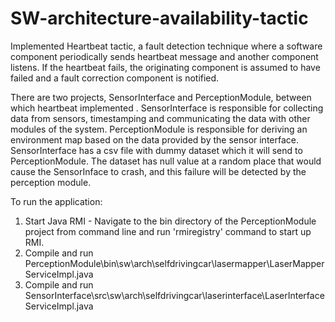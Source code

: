 # SW-architecture-availability-tactic

Implemented Heartbeat tactic, a fault detection technique where a software component periodically sends heartbeat message and another component listens. If the heartbeat fails, the originating component is assumed to have failed and a fault correction component is notified.

There are two projects, SensorInterface and PerceptionModule, between which heartbeat implemented .
SensorInterface is responsible for collecting data from sensors, timestamping and communicating the data with other modules of the system.
PerceptionModule is responsible for deriving an environment map based on the data provided by the sensor interface.
SensorInterface has a csv file with dummy dataset which it will send to PerceptionModule. The dataset has null value at a random place that would cause the SensorInface to crash, and this failure will be detected by the perception module.

To run the application:
1. Start Java RMI - Navigate to the bin directory of the PerceptionModule project from command line and run 'rmiregistry' command to start up RMI.
2. Compile and run PerceptionModule\bin\sw\arch\selfdrivingcar\lasermapper\LaserMapperServiceImpl.java
3. Compile and run SensorInterface\src\sw\arch\selfdrivingcar\laserinterface\LaserInterfaceServiceImpl.java
